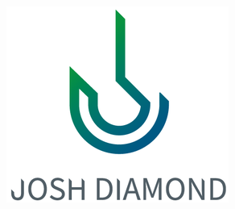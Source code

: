 <!-- ### Hi there 👋 -->

<!--
**Josh-Diamond/Josh-Diamond** is a ✨ _special_ ✨ repository because its `README.md` (this file) appears on your GitHub profile.

Here are some ideas to get you started:

- 🔭 I’m currently working on ...
- 🌱 I’m currently learning ...
- 👯 I’m looking to collaborate on ...
- 🤔 I’m looking for help with ...
- 💬 Ask me about ...
- 📫 How to reach me: ...
- 😄 Pronouns: ...
- ⚡ Fun fact: ...
-->


<!-- ![Josh Diamond](./images/logo.png) -->

<div style="display:flex; justify-content: center; align-items: center;"><img src="./images/logo.png" /></div>